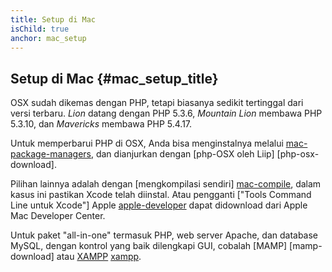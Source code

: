 ```yaml
---
title: Setup di Mac
isChild: true
anchor: mac_setup
---
```


## Setup di Mac {#mac_setup_title}

OSX sudah dikemas dengan PHP, tetapi biasanya sedikit tertinggal dari versi terbaru. _Lion_ datang dengan PHP 5.3.6,
_Mountain Lion_ membawa PHP 5.3.10, dan _Mavericks_ membawa PHP 5.4.17.

Untuk memperbarui PHP di OSX, Anda bisa menginstalnya melalui [mac-package-managers],
dan dianjurkan dengan [php-OSX oleh Liip] [php-osx-download].

Pilihan lainnya adalah dengan [mengkompilasi sendiri] [mac-compile], dalam kasus ini pastikan Xcode telah diinstal.
Atau pengganti ["Tools Command Line untuk Xcode"] Apple [apple-developer] dapat didownload dari Apple Mac Developer Center.

Untuk paket "all-in-one" termasuk PHP, web server Apache, dan database MySQL, dengan kontrol yang baik dilengkapi GUI, 
cobalah [MAMP] [mamp-download] atau [XAMPP] [xampp].

[mac-package-managers]: http://www.php.net/manual/en/install.macosx.packages.php
[mac-compile]: http://www.php.net/manual/en/install.macosx.compile.php
[xcode-gcc-substitution]: https://github.com/kennethreitz/osx-gcc-installer
[apple-developer]: https://developer.apple.com/downloads
[mamp-downloads]: http://www.mamp.info/en/downloads/index.html
[php-osx-downloads]: http://php-osx.liip.ch/
[xampp]: http://www.apachefriends.org/en/xampp.html
